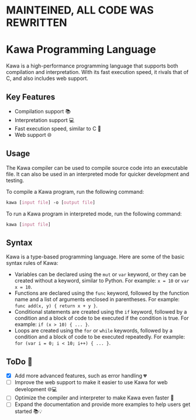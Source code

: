 # MAINTEINED, ALL CODE WAS REWRITTEN
# Kawa Programming Language

Kawa is a high-performance programming language that supports both compilation and interpretation. With its fast execution speed, it rivals that of C, and also includes web support.

## Key Features

- Compilation support 📚
- Interpretation support 💻
- Fast execution speed, similar to C 🚀
- Web support 🌐


## Usage

The Kawa compiler can be used to compile source code into an executable file. It can also be used in an interpreted mode for quicker development and testing.

To compile a Kawa program, run the following command:
```css
kawa [input file] -o [output file]
```

To run a Kawa program in interpreted mode, run the following command:
```css
kawa [input file]
```

## Syntax

Kawa is a type-based programming language. Here are some of the basic syntax rules of Kawa:

- Variables can be declared using the `mut` or `var` keyword, or they can be created without a keyword, similar to Python. For example: `x = 10` or `var x = 10`.
- Functions are declared using the `func` keyword, followed by the function name and a list of arguments enclosed in parentheses. For example: `func add(x, y) { return x + y }`.
- Conditional statements are created using the `if` keyword, followed by a condition and a block of code to be executed if the condition is true. For example: `if (x > 10) { ... }`.
- Loops are created using the `for` or `while` keywords, followed by a condition and a block of code to be executed repeatedly. For example: `for (var i = 0; i < 10; i++) { ... }`.

## ToDo 📝

- [x] Add more advanced features, such as error handling 💔
- [ ] Improve the web support to make it easier to use Kawa for web development 🌐💻
- [ ] Optimize the compiler and interpreter to make Kawa even faster 🚀
- [ ] Expand the documentation and provide more examples to help users get started 📚💡

